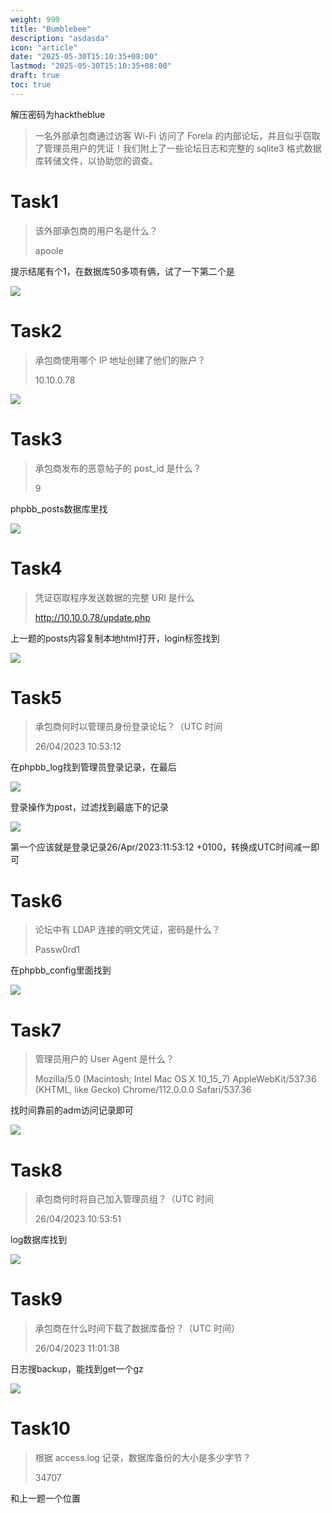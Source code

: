 ```yaml
---
weight: 999
title: "Bumblebee"
description: "asdasda"
icon: "article"
date: "2025-05-30T15:10:35+08:00"
lastmod: "2025-05-30T15:10:35+08:00"
draft: true
toc: true
---
```


解压密码为hacktheblue

>一名外部承包商通过访客 Wi-Fi 访问了 Forela 的内部论坛，并且似乎窃取了管理员用户的凭证！我们附上了一些论坛日志和完整的 sqlite3 格式数据库转储文件，以协助您的调查。

# Task1
>该外部承包商的用户名是什么？
>
>apoole

提示结尾有个1，在数据库50多项有俩，试了一下第二个是

![](https://gitee.com/inklong/blog-pic/raw/master/images/20250531190938380.png)

# Task2
>承包商使用哪个 IP 地址创建了他们的账户？
>
>10.10.0.78


![](https://gitee.com/inklong/blog-pic/raw/master/images/20250531190948848.png)

# Task3
>承包商发布的恶意帖子的 post_id 是什么？
>
>9

phpbb_posts数据库里找


![](https://gitee.com/inklong/blog-pic/raw/master/images/20250531191008396.png)

# Task4
>凭证窃取程序发送数据的完整 URI 是什么
>
>http://10.10.0.78/update.php

上一题的posts内容复制本地html打开，login标签找到

![](https://gitee.com/inklong/blog-pic/raw/master/images/20250531191102699.png)

# Task5
>承包商何时以管理员身份登录论坛？（UTC 时间
>
>26/04/2023 10:53:12

在phpbb_log找到管理员登录记录，在最后

![](https://gitee.com/inklong/blog-pic/raw/master/images/20250531191112172.png)

登录操作为post，过滤找到最底下的记录

![](https://gitee.com/inklong/blog-pic/raw/master/images/20250531191126822.png)

第一个应该就是登录记录26/Apr/2023:11:53:12 +0100，转换成UTC时间减一即可
# Task6
>论坛中有 LDAP 连接的明文凭证，密码是什么？
>
>Passw0rd1

在phpbb_config里面找到

![](https://gitee.com/inklong/blog-pic/raw/master/images/20250531191140036.png)

# Task7
>管理员用户的 User Agent 是什么？
>
>Mozilla/5.0 (Macintosh; Intel Mac OS X 10_15_7) AppleWebKit/537.36 (KHTML, like Gecko) Chrome/112.0.0.0 Safari/537.36

找时间靠前的adm访问记录即可

![](https://gitee.com/inklong/blog-pic/raw/master/images/20250531191152464.png)

# Task8
>承包商何时将自己加入管理员组？（UTC 时间
>
>26/04/2023 10:53:51

log数据库找到

![](https://gitee.com/inklong/blog-pic/raw/master/images/20250531191236093.png)

# Task9
>承包商在什么时间下载了数据库备份？（UTC 时间）
>
>26/04/2023 11:01:38

日志搜backup，能找到get一个gz

![](https://gitee.com/inklong/blog-pic/raw/master/images/20250531191247810.png)

# Task10
>根据 access.log 记录，数据库备份的大小是多少字节？
>
>34707

和上一题一个位置